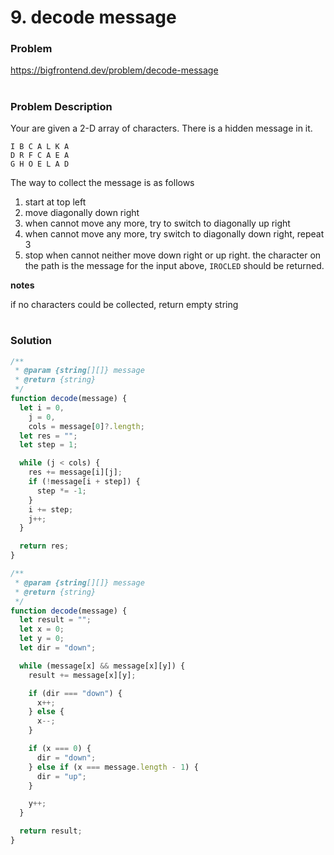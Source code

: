 # 9. decode message

### Problem

https://bigfrontend.dev/problem/decode-message

#

### Problem Description

Your are given a 2-D array of characters. There is a hidden message in it.

```
I B C A L K A
D R F C A E A
G H O E L A D
```

The way to collect the message is as follows

1. start at top left
2. move diagonally down right
3. when cannot move any more, try to switch to diagonally up right
4. when cannot move any more, try switch to diagonally down right, repeat 3
5. stop when cannot neither move down right or up right. the character on the path is the message
   for the input above, `IROCLED` should be returned.

**notes**

if no characters could be collected, return empty string

#

### Solution

```js
/**
 * @param {string[][]} message
 * @return {string}
 */
function decode(message) {
  let i = 0,
    j = 0,
    cols = message[0]?.length;
  let res = "";
  let step = 1;

  while (j < cols) {
    res += message[i][j];
    if (!message[i + step]) {
      step *= -1;
    }
    i += step;
    j++;
  }

  return res;
}
```

```js
/**
 * @param {string[][]} message
 * @return {string}
 */
function decode(message) {
  let result = "";
  let x = 0;
  let y = 0;
  let dir = "down";

  while (message[x] && message[x][y]) {
    result += message[x][y];

    if (dir === "down") {
      x++;
    } else {
      x--;
    }

    if (x === 0) {
      dir = "down";
    } else if (x === message.length - 1) {
      dir = "up";
    }

    y++;
  }

  return result;
}
```
